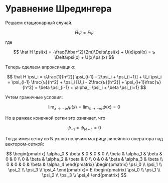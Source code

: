 # Уравнение Шредингера

Решаем стационарный случай.

$$
\hat H \psi = E \psi
$$

где

$$
\hat H \psi(x) = -\frac{\hbar^2}{2m}\Delta\psi(x) + U(x)\psi(x) = ъ \Delta\psi(x) + U(x)\psi(x)
$$

Теперь сделаем апроксимацию:

$$
\hat H \psi_i = ъ\frac{1}{h^2}[ \psi_{i-1} - 2\psi_i + \psi_{i+1}] + U_i \psi_i = \psi_{i-1} \frac{ъ}{h^2} + \psi_i [U_i - 2\frac{ъ}{h^2}] + \psi_{i+1}\frac{ъ}{h^2} =
\beta \psi_{i-1} + \alpha_i \psi_i + \beta \psi_{i+1}
$$

Учтем граничные условия:

$$
\lim_{x \to -\infty} \psi(x) = \lim_{x \to +\infty} \psi(x) = 0 
$$

Но в рамках конечной сетки это означает, что

$$
\psi_{-1} = \psi_{N+1} = 0
$$

Тогда имея сетку из N узлов получим матрицу линейного оператора над вектором-сеткой:

$$
\begin{pmatrix}
\alpha_0 & \beta & 0 & 0 & 0 \\
\beta & \alpha_1 & \beta & 0 & 0 \\
0 & \beta & \alpha_2 & \beta & 0 \\
0 & 0 & \beta & \alpha_3 & \beta \\
0 & 0 & 0 & \beta & \alpha_4
\end{pmatrix}
\begin{pmatrix}
\psi_0 \\
\psi_1 \\
\psi_2 \\
\psi_3 \\
\psi_4
\end{pmatrix}=
E
\begin{pmatrix}
\psi_0 \\
\psi_1 \\
\psi_2 \\
\psi_3 \\
\psi_4
\end{pmatrix}
$$
